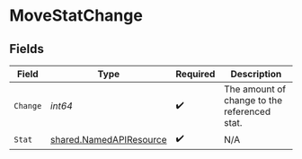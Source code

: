 # MoveStatChange


## Fields

| Field                                                              | Type                                                               | Required                                                           | Description                                                        |
| ------------------------------------------------------------------ | ------------------------------------------------------------------ | ------------------------------------------------------------------ | ------------------------------------------------------------------ |
| `Change`                                                           | *int64*                                                            | :heavy_check_mark:                                                 | The amount of change to the referenced stat.                       |
| `Stat`                                                             | [shared.NamedAPIResource](../../models/shared/namedapiresource.md) | :heavy_check_mark:                                                 | N/A                                                                |